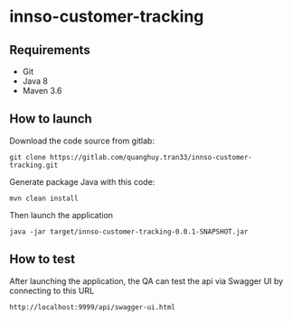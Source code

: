 # innso-customer-tracking

## Requirements
* Git
* Java 8
* Maven 3.6

## How to launch

Download the code source from gitlab:
```
git clone https://gitlab.com/quanghuy.tran33/innso-customer-tracking.git
```

Generate package Java with this code:
``` 
mvn clean install
```

Then launch the application
``` 
java -jar target/innso-customer-tracking-0.0.1-SNAPSHOT.jar
```

## How to test

After launching the application, the QA can test the api via Swagger UI 
by connecting to this URL

``
http://localhost:9999/api/swagger-ui.html
``